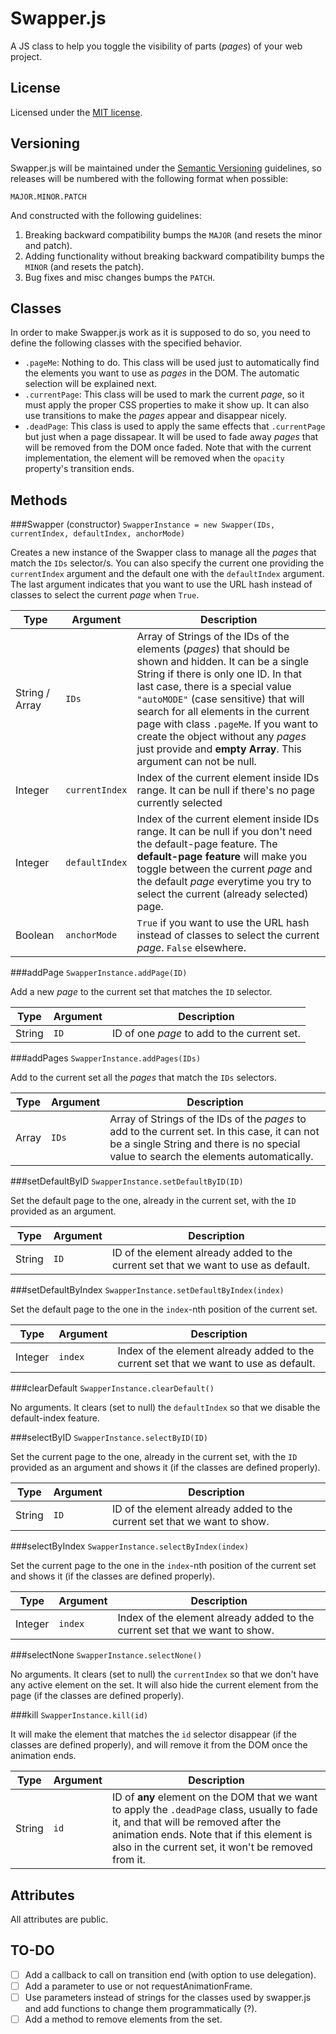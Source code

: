 Swapper.js
==========

A JS class to help you toggle the visibility of parts (_pages_) of your web project.

License
-------
Licensed under the [MIT license](http://opensource.org/licenses/MIT).

Versioning
----------

Swapper.js will be maintained under the [Semantic Versioning](http://semver.org) guidelines, so releases will be numbered with the following format when possible:

`MAJOR.MINOR.PATCH`

And constructed with the following guidelines:

1. Breaking backward compatibility bumps the `MAJOR` (and resets the minor and patch).
2. Adding functionality without breaking backward compatibility bumps the `MINOR` (and resets the patch).
3. Bug fixes and misc changes bumps the `PATCH`.

Classes
-------

In order to make Swapper.js work as it is supposed to do so, you need to define the following classes with the specified behavior.

 - `.pageMe`: Nothing to do. This class will be used just to automatically find the elements you want to use as _pages_ in the DOM. The automatic selection will be explained next.
 - `.currentPage`: This class will be used to mark the current _page_, so it must apply the proper CSS properties to make it show up. It can also use transitions to make the _pages_ appear and disappear nicely.
 - `.deadPage`: This class is used to apply the same effects that `.currentPage` but just when a page dissapear. It will be used to fade away _pages_ that will be removed from the DOM once faded. Note that with the current implementation, the element will be removed when the `opacity` property's transition ends.

Methods
-------

###Swapper (constructor)
`SwapperInstance = new Swapper(IDs, currentIndex, defaultIndex, anchorMode)`

Creates a new instance of the Swapper class to manage all the _pages_ that match the `IDs` selector/s. You can also specify the current one providing the `currentIndex` argument and the default one with the `defaultIndex` argument. The last argument indicates that you want to use the URL hash instead of classes to select the current _page_ when `True`.

|         Type         |         Argument         | Description |
|----------------------|--------------------------|-------------|
| String / Array | `IDs` | Array of Strings of the IDs of the elements (_pages_) that should be shown and hidden. It can be a single String if there is only one ID. In that last case, there is a special value `"autoMODE"` (case sensitive) that will search for all elements in the current page with class `.pageMe`. If you want to create the object without any _pages_ just provide and **empty Array**. This argument can not be null.
| Integer | `currentIndex` | Index of the current element inside IDs range. It can be null if there's no page currently selected
| Integer | `defaultIndex` | Index of the current element inside IDs range. It can be null if you don't need the default-page feature. The **default-page feature** will make you toggle between the current _page_ and the default _page_ everytime you try to select the current (already selected) page.
| Boolean | `anchorMode` | `True` if you want to use the URL hash instead of classes to select the current _page_. `False` elsewhere.

###addPage
`SwapperInstance.addPage(ID)`

Add a new _page_ to the current set that matches the `ID` selector.

|         Type         |         Argument         | Description |
|----------------------|--------------------------|-------------|
| String | `ID` | ID of one _page_ to add to the current set.


###addPages
`SwapperInstance.addPages(IDs)`

Add to the current set all the _pages_ that match the `IDs` selectors.

|         Type         |         Argument         | Description |
|----------------------|--------------------------|-------------|
| Array | `IDs` | Array of Strings of the IDs of the _pages_ to add to the current set. In this case, it can not be a single String and there is no special value to search the elements automatically.

###setDefaultByID
`SwapperInstance.setDefaultByID(ID)`

Set the default page to the one, already in the current set, with the `ID` provided as an argument.

|         Type         |         Argument         | Description |
|----------------------|--------------------------|-------------|
| String | `ID` | ID of the element already added to the current set that we want to use as default.

###setDefaultByIndex
`SwapperInstance.setDefaultByIndex(index)`

Set the default page to the one in the `index`-nth position of the current set.

|         Type         |         Argument         | Description |
|----------------------|--------------------------|-------------|
| Integer | `index` | Index of the element already added to the current set that we want to use as default.

###clearDefault
`SwapperInstance.clearDefault()`

No arguments. It clears (set to null) the `defaultIndex` so that we disable the default-index feature.

###selectByID
`SwapperInstance.selectByID(ID)`

Set the current page to the one, already in the current set, with the `ID` provided as an argument and shows it (if the classes are defined properly).

|         Type         |         Argument         | Description |
|----------------------|--------------------------|-------------|
| String | `ID` | ID of the element already added to the current set that we want to show.

###selectByIndex
`SwapperInstance.selectByIndex(index)`

Set the current page to the one in the `index`-nth position of the current set and shows it (if the classes are defined properly).

|         Type         |         Argument         | Description |
|----------------------|--------------------------|-------------|
| Integer | `index` | Index of the element already added to the current set that we want to show.

###selectNone
`SwapperInstance.selectNone()`

No arguments. It clears (set to null) the `currentIndex` so that we don't have any active element on the set. It will also hide the current element from the page (if the classes are defined properly).

###kill
`SwapperInstance.kill(id)`

It will make the element that matches the `id` selector disappear (if the classes are defined properly), and will remove it from the DOM once the animation ends.

|         Type         |         Argument         | Description |
|----------------------|--------------------------|-------------|
| String | `id` | ID of **any** element on the DOM that we want to apply the `.deadPage` class, usually to fade it, and that will be removed after the animation ends. Note that if this element is also in the current set, it won't be removed from it.


Attributes
----------

All attributes are public.

TO-DO
-----
 - [ ] Add a callback to call on transition end (with option to use delegation).
 - [ ] Add a parameter to use or not requestAnimationFrame.
 - [ ] Use parameters instead of strings for the classes used by swapper.js and add functions to change them programmatically (?).
 - [ ] Add a method to remove elements from the set.
